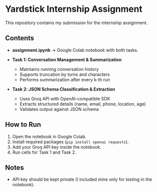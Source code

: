 # Yardstick Internship Assignment

This repository contains my submission for the internship assignment.  

## Contents
- **assignment.ipynb** → Google Colab notebook with both tasks.  
- **Task 1: Conversation Management & Summarization**  
   - Maintains running conversation history  
   - Supports truncation by turns and characters  
   - Performs summarization after every k-th run  

- **Task 2: JSON Schema Classification & Extraction**  
   - Uses Groq API with OpenAI-compatible SDK  
   - Extracts structured details (name, email, phone, location, age)  
   - Validates output against JSON schema  

## How to Run
1. Open the notebook in Google Colab.  
2. Install required packages (`pip install openai requests`).  
3. Add your Groq API key inside the notebook.  
4. Run cells for Task 1 and Task 2.  

## Notes
- API key should be kept private (I included mine only for testing in the notebook).  
